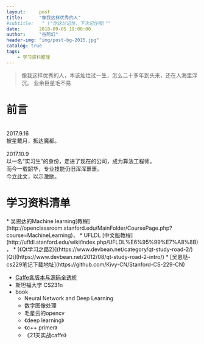 ```yaml
---
layout:     post
title:      "像我这样优秀的人"
#subtitle:   " \"你这烂记性，下次记住哦\""
date:       2018-09-05 19:00:00
author:     "谷阿幻"
header-img: "img/post-bg-2015.jpg"
catalog: true
tags:
    - 学习资料整理
---
```


>像我这样优秀的人，本该灿烂过一生，怎么二十多年到头来，还在人海里浮沉。
>业余巨星毛不易

<h1>前言</h1>
<br>2017.9.16
<br>披星戴月，抵达魔都。
<br>
<br>2017.10.9
<br>以一名“实习生”的身份，走进了现在的公司，成为算法工程师。
<br>而今一载韶华，专业技能仍旧浑浑噩噩。
<br>今立此文，以示激励。
<br>


<h1>学习资料清单</h1>
* 吴恩达的Machine learning[教程](http://openclassroom.stanford.edu/MainFolder/CoursePage.php?course=MachineLearning)，
* UFLDL	[中文版教程](http://ufldl.stanford.edu/wiki/index.php/UFLDL%E6%95%99%E7%A8%8B)，
* [《Qt学习之路2》](https://www.devbean.net/category/qt-study-road-2/)   [Qt](https://www.devbean.net/2012/08/qt-study-road-2-intro/)
* [吴恩哒-cs229笔记下载地址](https://github.com/Kivy-CN/Stanford-CS-229-CN)

* [Caffe各版本与源码全透析](http://blog.csdn.net/u010402786/article/details/51262004)
* 斯坦福大学 CS231n
* book
    * Neural Network and Deep Learning
    * 数字图像处理
    * 毛星云的opencv
    * 《deep learning》
    * 《c++ primer》 
    * 《21天实战caffe》

